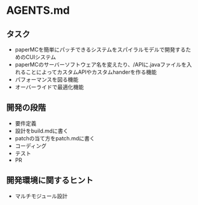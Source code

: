 # AGENTS.md 
## タスク
- paperMCを簡単にパッチできるシステムをスパイラルモデルで開発するためのCUIシステム
- paperMCのサーバーソフトウェア名を変えたり、/APIに.javaファイルを入れることによってカスタムAPIやカスタムhanderを作る機能
- パフォーマンスを図る機能
- オーバーライドで最適化機能
## 開発の段階
- 要件定義
- 設計をbuild.mdに書く
- patchの当て方をpatch.mdに書く
- コーディング
- テスト
- PR
## 開発環境に関するヒント
- マルチモジュール設計
